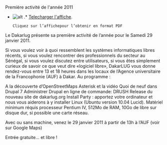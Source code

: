 
 Première activité de l'année 2011 
* ![alt](https://raw.github.com/Dakarlug/site-datas/master/datas/29janv11.png "") .*  [Telecharger l'affiche](https://raw.github.com/Dakarlug/site-datas/master/datas/29janv11.pdf "").
    
      Cliquez sur l’affichepour l’obtenir en format PDF


Le Dakarlug présente sa première activité de l’année pour le Samedi 29 janvier 2011.



Si vous voulez voir à quoi ressemblent les systèmes informatiques libres récents, si vous voulez rencontrer des professionnels du secteur au Sénégal, si vous voulez discutez entre utilisateurs, si vous êtes simplement curieux de savoir ce que veut dire «logiciel libre», DakarLUG vous donne rendez-vous entre 13 et 18 heures dans les locaux de l’Agence universitaire de la Francophonie (AUF) à Dakar. Au programme :


A la découverte d’OpenStreetMaps
Asterisk et la vidéo
Quoi de neuf dans Drupal 7
Administrer Drupal en ligne de commande: DRUSH
Release du nouveau site de dakarlug.org
Install Party : apportez votre ordinateur et nous vous aiderons à y installer Linux (Ubuntu version 10.04 Lucid). Matériel minimum réquis  processeur Pentium IV, 512Mo de RAM, 10Go de libre sur disque dur, si possible une carte réseau.


Avec ou sans machine, venez le 29 janvier 2011 à partir de 13h à l’AUF (voir sur Google Maps)


 Entrée gratuite… et libre !




    
    
    



    



    



    



    



    



 
    
     